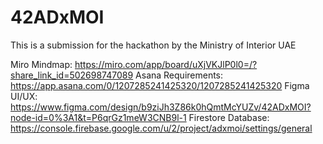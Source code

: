 # 42ADxMOI
This is a submission for the hackathon by the Ministry of Interior UAE

Miro Mindmap: https://miro.com/app/board/uXjVKJlP0l0=/?share_link_id=502698747089
Asana Requirements: https://app.asana.com/0/1207285241425320/1207285241425320
Figma UI/UX: https://www.figma.com/design/b9ziJh3Z86k0hQmtMcYUZv/42ADxMOI?node-id=0%3A1&t=P6qrGz1meW3CNB9l-1
Firestore Database: https://console.firebase.google.com/u/2/project/adxmoi/settings/general
